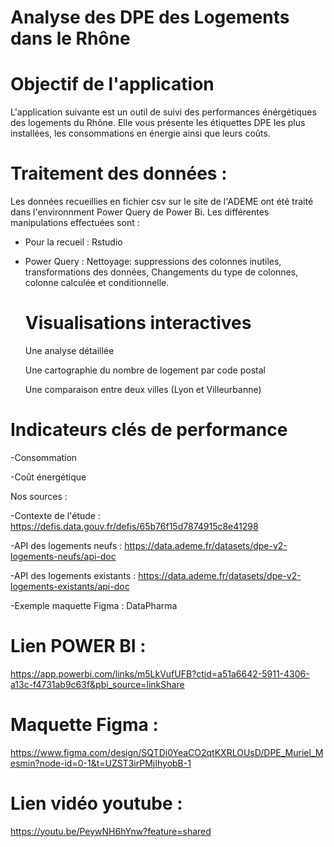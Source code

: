 # Analyse des DPE des Logements dans le Rhône

# Objectif de l'application

L'application suivante est un outil de suivi des performances énérgétiques des logements du Rhône. Elle vous présente les étiquettes DPE les plus installées, les consommations en énergie ainsi que leurs coûts.

# Traitement des données :

Les données recueillies en fichier csv sur le site de l'ADEME ont été traité dans l'environnment Power Query de Power Bi. Les différentes manipulations effectuées sont :

- Pour la recueil : Rstudio

- Power Query :
    Nettoyage: suppressions des colonnes inutiles, transformations des données, Changements du type de colonnes, colonne calculée et conditionnelle.

  # Visualisations interactives

  Une analyse détaillée

  Une cartographie du nombre de logement par code postal

  Une comparaison entre deux villes (Lyon et Villeurbanne)

# Indicateurs clés de performance

-Consommation

-Coût énergétique

Nos sources :

  -Contexte de l'étude : https://defis.data.gouv.fr/defis/65b76f15d7874915c8e41298
  
  -API des logements neufs : https://data.ademe.fr/datasets/dpe-v2-logements-neufs/api-doc
  
  -API des logements existants : https://data.ademe.fr/datasets/dpe-v2-logements-existants/api-doc
  
  -Exemple maquette Figma : DataPharma

# Lien POWER BI :
https://app.powerbi.com/links/m5LkVufUFB?ctid=a51a6642-5911-4306-a13c-f4731ab9c63f&pbi_source=linkShare


# Maquette Figma : 
https://www.figma.com/design/SQTDi0YeaCO2qtKXRLOUsD/DPE_Muriel_Mesmin?node-id=0-1&t=UZST3irPMjIhyobB-1

# Lien vidéo youtube :

https://youtu.be/PeywNH6hYnw?feature=shared
  
